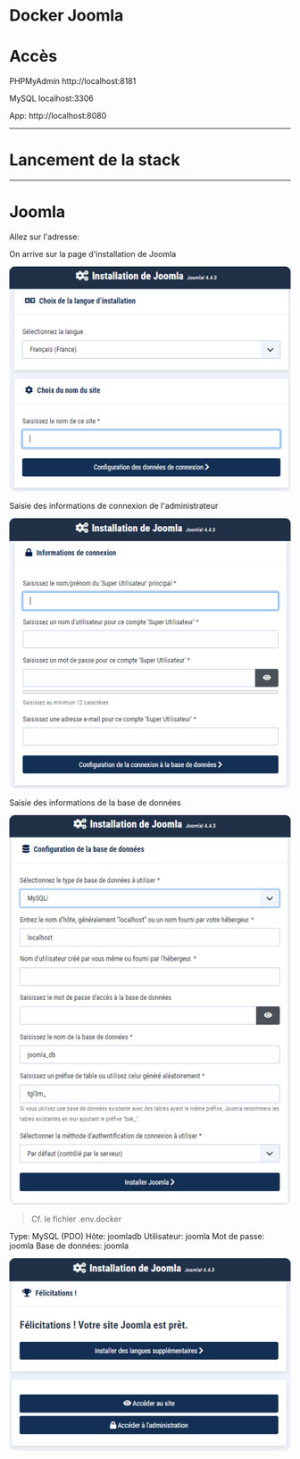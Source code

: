# Docker Joomla

# Accès

PHPMyAdmin
http://localhost:8181

MySQL
localhost:3306

App:
http://localhost:8080

---

# Lancement de la stack

---

# Joomla

Allez sur l'adresse:

On arrive sur la page d'installation de Joomla

![](readme_docs/9ef660d7.png)

Saisie des informations de connexion de l'administrateur

![](readme_docs/9dd28f00.png)

Saisie des informations de la base de données

![](readme_docs/13c303f0.png)

> Cf. le fichier .env.docker

Type: MySQL (PDO)
Hôte: joomladb
Utilisateur: joomla
Mot de passe: joomla
Base de données: joomla

![](readme_docs/1b37737a.png)

